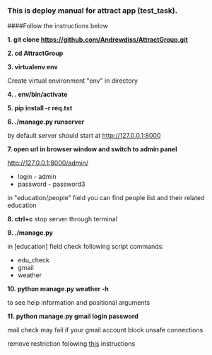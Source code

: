 ### This is deploy manual for attract app (test_task).
####Follow the instructions below


**1. git clone https://github.com/Andrewdiss/AttractGroup.git**

**2. cd AttractGroup**

**3. virtualenv env**

Create virtual environment "env" in directory

**4. . env/bin/activate**

**5. pip install -r req.txt**

**6. ./manage.py runserver**

by default server should start at http://127.0.0.1:8000

**7. open url in browser window and switch to admin panel** 

http://127.0.0.1:8000/admin/ 
* login - admin
* password - password3

in "education/people" field you can find people list and their related education

**8. ctrl+c**  stop server through terminal

**9. ./manage.py**

in [education] field check following script commands:

* edu_check
* gmail
* weather

**10. python manage.py weather -h**

to see help information and positional arguments 

**11. python manage.py gmail login password**

mail check may fail if your gmail account block unsafe connections

remove restriction folowing [this](https://support.google.com/accounts/answer/6010255) instructions
